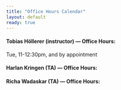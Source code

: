 ```yaml
---
title: "Office Hours Calendar"
layout: default
ready: true
---
```


<style type="text/css">
.pageBreakBefore {page-break-before:always;}
.style1 {color: #999999}
.style2 {font-size: smaller}
table#sched  tr td {font-size: 0.7em;}
table.hdrLinks * td { padding-right: 2em;}
table.hdrLinks * td.curr { font-weight:bold; }
</style>

<h4>Tobias Höllerer (instructor) — <strong>Office Hours</strong>:</h4>

Tue, 11-12:30pm, and by appointment


<h4>Harlan Kringen (TA) — <strong>Office Hours</strong>:</h4>


<h4>Richa Wadaskar (TA) — <strong>Office Hours</strong>:</h4>


